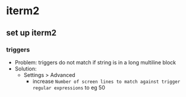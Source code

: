 # iterm2

## set up iterm2

### triggers

- Problem: triggers do not match if string is in a long multiline block
- Solution:
  - Settings > Advanced
    - increase `Number of screen lines to match against trigger regular expressions` to eg 50
